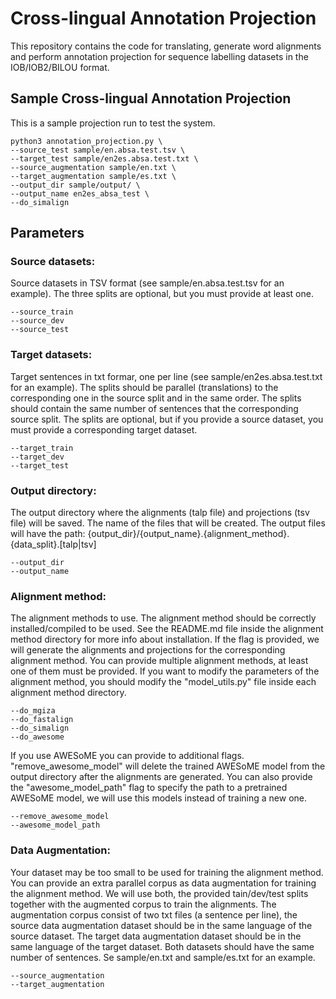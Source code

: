 # Cross-lingual Annotation Projection 
This repository contains the code for translating, generate word alignments and perform annotation
projection for sequence labelling datasets in the IOB/IOB2/BILOU format.


## Sample Cross-lingual Annotation Projection 
This is a sample projection run to test the system.
````commandline
python3 annotation_projection.py \
--source_test sample/en.absa.test.tsv \
--target_test sample/en2es.absa.test.txt \
--source_augmentation sample/en.txt \
--target_augmentation sample/es.txt \
--output_dir sample/output/ \
--output_name en2es_absa_test \
--do_simalign 
````

## Parameters

### Source datasets:
Source datasets in TSV format (see sample/en.absa.test.tsv for an example). 
The three splits are optional, but you must provide at least one.
````commandline
--source_train
--source_dev
--source_test
````

### Target datasets:
Target sentences in txt formar, one per line (see sample/en2es.absa.test.txt for an example).
The splits should be parallel (translations) to the corresponding one in the source split and in the same order. 
The splits should contain the same number of sentences that the corresponding source split. 
The splits are optional, but if you provide a source dataset, you must provide a corresponding target dataset.
````commandline
--target_train
--target_dev
--target_test
````

### Output directory:
The output directory where the alignments (talp file) and projections (tsv file) will be saved.
The name of the files that will be created. 
The output files will have the path: {output_dir}/{output_name}.{alignment_method}.{data_split}.[talp|tsv]
````commandline
--output_dir
--output_name
````

### Alignment method:
The alignment methods to use. The alignment method should be correctly installed/compiled to be used. 
See the README.md file inside the alignment method directory for more info about installation.
If the flag is provided, we will generate the alignments and projections for the corresponding alignment method.
You can provide multiple alignment methods, at least one of them must be provided.
If you want to modify the parameters of the alignment method, you should modify the
"model_utils.py" file inside each alignment method directory.
````commandline
--do_mgiza
--do_fastalign
--do_simalign
--do_awesome
````
If you use AWESoME you can provide to additional flags. "remove_awesome_model" will delete the trained 
AWESoME model from the output directory after the alignments are generated. You can also provide the "awesome_model_path"
flag to specify the path to a pretrained AWESoME model, we will use this models instead of training a new one.
````commandline
--remove_awesome_model
--awesome_model_path
````

### Data Augmentation:
Your dataset may be too small to be used for training the alignment method. You can 
provide an extra parallel corpus as data augmentation for training the alignment method. We will
use both, the provided tain/dev/test splits together with the augmented corpus to train the alignments.
The augmentation corpus consist of two txt files (a sentence per line), the source data augmentation dataset
should be in the same language of the source dataset. The target data augmentation dataset should be in the same
language of the target dataset. Both datasets should have the same number of sentences. Se sample/en.txt and 
sample/es.txt for an example.

````commandline
--source_augmentation
--target_augmentation
````




